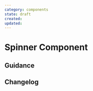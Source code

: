 ```yaml
---
category: components
state: draft
created: 
updated: 
---
```


# Spinner Component

## Guidance

## Changelog
